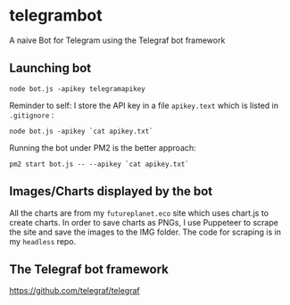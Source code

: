 # telegrambot
A naive Bot for Telegram using the Telegraf bot framework

## Launching bot
````
node bot.js -apikey telegramapikey
````
Reminder to self: I store the API key in a file ````apikey.text```` which is listed in ````.gitignore```` :
````
node bot.js -apikey `cat apikey.txt`
````
Running the bot under PM2 is the better approach:
````
pm2 start bot.js -- --apikey `cat apikey.txt`
````
## Images/Charts displayed by the bot
All the charts are from my `futureplanet.eco` site which uses chart.js to create charts. In order to save charts as PNGs, I use Puppeteer to scrape the site and save the images to the IMG folder. The code for scraping is in my `headless` repo.

## The Telegraf bot framework
https://github.com/telegraf/telegraf
